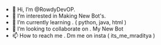 - 👋 Hi, I’m @RowdyDevOP.
- 👀 I’m interested in Making New Bot's.
- 🌱 I’m currently learning . ( python, java, html )
- 💞️ I’m looking to collaborate on . My New Bot
- 📫 How to reach me . Dm me on insta ( its_me_mraditya )

<!---
RowdyDevOP/RowdyDevOP is a ✨ special ✨ repository because its `README.md` (this file) appears on your GitHub profile.
You can click the Preview link to take a look at your changes.
--->
